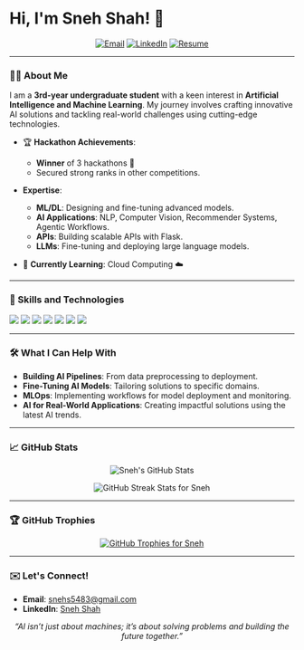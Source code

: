# Hi, I'm **Sneh Shah**! 👋

<p align="center">
  <a href="mailto:snehs5483@gmail.com"><img src="https://img.shields.io/badge/Email-D14836?style=for-the-badge&logo=gmail&logoColor=white" alt="Email"></a>
  <a href="https://www.linkedin.com/in/sneh-t-shah/"><img src="https://img.shields.io/badge/LinkedIn-0077B5?style=for-the-badge&logo=linkedin&logoColor=white" alt="LinkedIn"></a>
  <a href="https://drive.google.com/file/d/1RK4hci_m0x7lvhQgD7cKQZAMYyyEgUFp/view?usp=sharing" target="_blank">
    <img src="https://img.shields.io/badge/Resume-Click%20Here-blue?style=for-the-badge" alt="Resume">
  </a>
</p>

---

### 👨‍💻 About Me
I am a **3rd-year undergraduate student** with a keen interest in **Artificial Intelligence and Machine Learning**. My journey involves crafting innovative AI solutions and tackling real-world challenges using cutting-edge technologies.

- 🏆 **Hackathon Achievements**:
  - **Winner** of 3 hackathons 🥇  
  - Secured strong ranks in other competitions.  

- **Expertise**:
  - **ML/DL**: Designing and fine-tuning advanced models.
  - **AI Applications**: NLP, Computer Vision, Recommender Systems, Agentic Workflows.
  - **APIs**: Building scalable APIs with Flask.
  - **LLMs**: Fine-tuning and deploying large language models.

- 🌱 **Currently Learning**: Cloud Computing ☁️

---

### 🔧 Skills and Technologies

  <p>
  <img src="https://img.shields.io/badge/-PyTorch-EE4C2C?style=flat&logo=pytorch&logoColor=white" />
  <img src="https://img.shields.io/badge/-Flask-000000?style=flat&logo=flask&logoColor=white" />
  <img src="https://img.shields.io/badge/-Python-3776AB?style=flat&logo=python&logoColor=white" />
  <img src="https://img.shields.io/badge/-TensorFlow-FF6F00?style=flat&logo=tensorflow&logoColor=white" />
  <img src="https://img.shields.io/badge/-Scikit_Learn-F7931E?style=flat&logo=scikit-learn&logoColor=white" />
  <img src="https://img.shields.io/badge/-Azure-0089D6?style=flat&logo=microsoft-azure&logoColor=white" />
  <img src="https://img.shields.io/badge/Hugging%20Face-FFD64F?style=flat&logo=huggingface&logoColor=black" />
</p>

---

### 🛠️ What I Can Help With
- **Building AI Pipelines**: From data preprocessing to deployment.  
- **Fine-Tuning AI Models**: Tailoring solutions to specific domains.  
- **MLOps**: Implementing workflows for model deployment and monitoring.  
- **AI for Real-World Applications**: Creating impactful solutions using the latest AI trends.  

---

### 📈 GitHub Stats

<p align="center">
  <!-- GitHub Stats -->
  <img 
    src="https://github-readme-stats.vercel.app/api?username=Sneh-T-Shah&show_icons=true&theme=dracula" 
    alt="Sneh's GitHub Stats" 
  />
</p>

<p align="center">
  <!-- GitHub Streak Stats -->
  <img 
    src="https://github-readme-streak-stats.herokuapp.com/?user=Sneh-T-Shah&theme=dracula" 
    alt="GitHub Streak Stats for Sneh" 
  />
</p>

---

### 🏆 GitHub Trophies

<p align="center">
  <a href="https://github.com/ryo-ma/github-profile-trophy">
    <img 
      src="https://github-profile-trophy.vercel.app/?username=Sneh-T-Shah&theme=darkhub&no-frame=true&row=1&column=7" 
      alt="GitHub Trophies for Sneh" 
    />
  </a>
</p>

---

### ✉️ Let's Connect!

- **Email**: [snehs5483@gmail.com](mailto:snehs5483@gmail.com)  
- **LinkedIn**: [Sneh Shah](https://www.linkedin.com/in/sneh-shah-b26a9825b/)  

<p align="center">
  <i>“AI isn’t just about machines; it’s about solving problems and building the future together.”</i>
</p>
